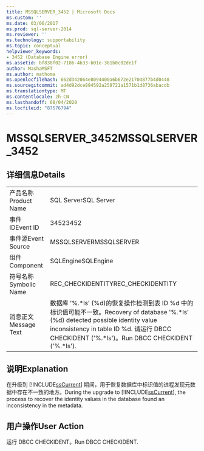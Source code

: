 ```yaml
---
title: MSSQLSERVER_3452 | Microsoft Docs
ms.custom: ''
ms.date: 03/06/2017
ms.prod: sql-server-2014
ms.reviewer: ''
ms.technology: supportability
ms.topic: conceptual
helpviewer_keywords:
- 3452 (Database Engine error)
ms.assetid: bf838f02-7186-4b33-b01e-361b0c02de1f
author: MashaMSFT
ms.author: mathoma
ms.openlocfilehash: 662d342064e8094400a6b672e21704877b4d0448
ms.sourcegitcommit: ad4d92dce894592a259721a1571b1d8736abacdb
ms.translationtype: MT
ms.contentlocale: zh-CN
ms.lasthandoff: 08/04/2020
ms.locfileid: "87576794"
---
```

# <a name="mssqlserver_3452"></a><span data-ttu-id="5d4eb-102">MSSQLSERVER_3452</span><span class="sxs-lookup"><span data-stu-id="5d4eb-102">MSSQLSERVER_3452</span></span>
    
## <a name="details"></a><span data-ttu-id="5d4eb-103">详细信息</span><span class="sxs-lookup"><span data-stu-id="5d4eb-103">Details</span></span>  
  
|||  
|-|-|  
|<span data-ttu-id="5d4eb-104">产品名称</span><span class="sxs-lookup"><span data-stu-id="5d4eb-104">Product Name</span></span>|<span data-ttu-id="5d4eb-105">SQL Server</span><span class="sxs-lookup"><span data-stu-id="5d4eb-105">SQL Server</span></span>|  
|<span data-ttu-id="5d4eb-106">事件 ID</span><span class="sxs-lookup"><span data-stu-id="5d4eb-106">Event ID</span></span>|<span data-ttu-id="5d4eb-107">3452</span><span class="sxs-lookup"><span data-stu-id="5d4eb-107">3452</span></span>|  
|<span data-ttu-id="5d4eb-108">事件源</span><span class="sxs-lookup"><span data-stu-id="5d4eb-108">Event Source</span></span>|<span data-ttu-id="5d4eb-109">MSSQLSERVER</span><span class="sxs-lookup"><span data-stu-id="5d4eb-109">MSSQLSERVER</span></span>|  
|<span data-ttu-id="5d4eb-110">组件</span><span class="sxs-lookup"><span data-stu-id="5d4eb-110">Component</span></span>|<span data-ttu-id="5d4eb-111">SQLEngine</span><span class="sxs-lookup"><span data-stu-id="5d4eb-111">SQLEngine</span></span>|  
|<span data-ttu-id="5d4eb-112">符号名称</span><span class="sxs-lookup"><span data-stu-id="5d4eb-112">Symbolic Name</span></span>|<span data-ttu-id="5d4eb-113">REC_CHECKIDENTITY</span><span class="sxs-lookup"><span data-stu-id="5d4eb-113">REC_CHECKIDENTITY</span></span>|  
|<span data-ttu-id="5d4eb-114">消息正文</span><span class="sxs-lookup"><span data-stu-id="5d4eb-114">Message Text</span></span>|<span data-ttu-id="5d4eb-115">数据库 '%.\*ls' (%d)的恢复操作检测到表 ID %d 中的标识值可能不一致。</span><span class="sxs-lookup"><span data-stu-id="5d4eb-115">Recovery of database '%.\*ls' (%d) detected possible identity value inconsistency in table ID %d.</span></span> <span data-ttu-id="5d4eb-116">请运行 DBCC CHECKIDENT ('%.\*ls')。</span><span class="sxs-lookup"><span data-stu-id="5d4eb-116">Run DBCC CHECKIDENT ('%.\*ls').</span></span>|  
  
## <a name="explanation"></a><span data-ttu-id="5d4eb-117">说明</span><span class="sxs-lookup"><span data-stu-id="5d4eb-117">Explanation</span></span>  
 <span data-ttu-id="5d4eb-118">在升级到 [!INCLUDE[ssCurrent](../../includes/sscurrent-md.md)] 期间，用于恢复数据库中标识值的进程发现元数据中存在不一致的地方。</span><span class="sxs-lookup"><span data-stu-id="5d4eb-118">During the upgrade to [!INCLUDE[ssCurrent](../../includes/sscurrent-md.md)], the process to recover the identity values in the database found an inconsistency in the metadata.</span></span>  
  
## <a name="user-action"></a><span data-ttu-id="5d4eb-119">用户操作</span><span class="sxs-lookup"><span data-stu-id="5d4eb-119">User Action</span></span>  
 <span data-ttu-id="5d4eb-120">运行 DBCC CHECKIDENT。</span><span class="sxs-lookup"><span data-stu-id="5d4eb-120">Run DBCC CHECKIDENT.</span></span>  
  
  
